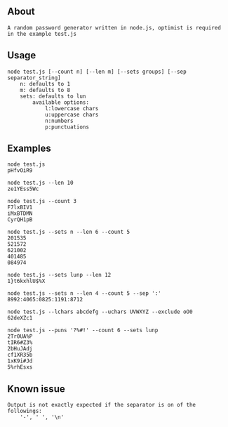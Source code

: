 ## About
	A random password generator written in node.js, optimist is required in the example test.js

## Usage 
	node test.js [--count n] [--len m] [--sets groups] [--sep separator_string]
		n: defaults to 1
		m: defaults to 8
		sets: defaults to lun
			available options:
				l:lowercase chars
				u:uppercase chars
				n:numbers
				p:punctuations

## Examples

	node test.js 
	pHfvOiR9

	node test.js --len 10
	ze1YEss5Wc

	node test.js --count 3
	F7lxBIV1
	iMxBTDMN
	CyrQH1pB

	node test.js --sets n --len 6 --count 5
	201535
	521572
	621002
	401485
	084974

	node test.js --sets lunp --len 12
	1}t6kxhlU$%X

	node test.js --sets n --len 4 --count 5 --sep ':'
	8992:4065:0825:1191:8712

	node test.js --lchars abcdefg --uchars UVWXYZ --exclude oO0
	62deXZc1

	node test.js --puns '?%#!' --count 6 --sets lunp
	2Tr0UA%P
	tIR6#Z3%
	2bHuJAdj
	cf1XR35b
	1xK9i#Jd
	5%rhEsxs

## Known issue
	Output is not exactly expected if the separator is on of the followings:
		'-', ' ', '\n'	
